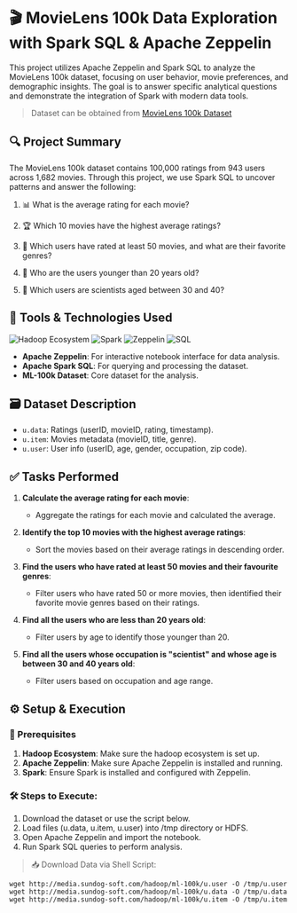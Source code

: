 # 🎬 MovieLens 100k Data Exploration with Spark SQL & Apache Zeppelin

This project utilizes Apache Zeppelin and Spark SQL to analyze the MovieLens 100k dataset, focusing on user behavior, movie preferences, and demographic insights. The goal is to answer specific analytical questions and demonstrate the integration of Spark with modern data tools.

> Dataset can be obtained from [MovieLens 100k Dataset](https://grouplens.org/datasets/movielens/100k/)

## 🔍 Project Summary

The MovieLens 100k dataset contains 100,000 ratings from 943 users across 1,682 movies. Through this project, we use Spark SQL to uncover patterns and answer the following:

1. 📊 What is the average rating for each movie?

2. 🏆 Which 10 movies have the highest average ratings?

3. 🎯 Which users have rated at least 50 movies, and what are their favorite genres?

4. 👶 Who are the users younger than 20 years old?

5. 🧪 Which users are scientists aged between 30 and 40?

## 🧰 Tools & Technologies Used
![Hadoop Ecosystem](https://img.shields.io/badge/Hadoop%20Ecosystem-660000?style=flat&logo=apache-hadoop&logoColor=white)
![Spark](https://img.shields.io/badge/Apache%20Spark-FF3333?style=flat&logo=apache-spark&logoColor=white)
![Zeppelin](https://img.shields.io/badge/Apache%20Zeppelin-003F7D?style=flat&logo=apache-zeppelin&logoColor=white)
![SQL](https://img.shields.io/badge/SQL-006F9C?style=flat&logo=sql&logoColor=white)

- **Apache Zeppelin**: For interactive notebook interface for data analysis.
- **Apache Spark SQL**: For querying and processing the dataset.
- **ML-100k Dataset**: Core dataset for the analysis.

## 🗃️ Dataset Description

- `u.data`: Ratings (userID, movieID, rating, timestamp).
- `u.item`: Movies metadata (movieID, title, genre).
- `u.user`: User info (userID, age, gender, occupation, zip code).

## ✅ Tasks Performed

1. **Calculate the average rating for each movie**:
   - Aggregate the ratings for each movie and calculated the average.

2. **Identify the top 10 movies with the highest average ratings**:
   - Sort the movies based on their average ratings in descending order.

3. **Find the users who have rated at least 50 movies and their favourite genres**:
   - Filter users who have rated 50 or more movies, then identified their favorite movie genres based on their ratings.

4. **Find all the users who are less than 20 years old**:
   - Filter users by age to identify those younger than 20.

5. **Find all the users whose occupation is "scientist" and whose age is between 30 and 40 years old**:
   - Filter users based on occupation and age range.

## ⚙️ Setup & Execution

### 📌 Prerequisites
1. **Hadoop Ecosystem**: Make sure the hadoop ecosystem is set up.
2. **Apache Zeppelin**: Make sure Apache Zeppelin is installed and running.
3. **Spark**: Ensure Spark is installed and configured with Zeppelin.


### 🛠️ Steps to Execute:

1. Download the dataset or use the script below.
2. Load files (u.data, u.item, u.user) into /tmp directory or HDFS.
3. Open Apache Zeppelin and import the notebook.
4. Run Spark SQL queries to perform analysis.

> 📥 Download Data via Shell Script:

```shell
wget http://media.sundog-soft.com/hadoop/ml-100k/u.user -O /tmp/u.user
wget http://media.sundog-soft.com/hadoop/ml-100k/u.data -O /tmp/u.data
wget http://media.sundog-soft.com/hadoop/ml-100k/u.item -O /tmp/u.item
```
